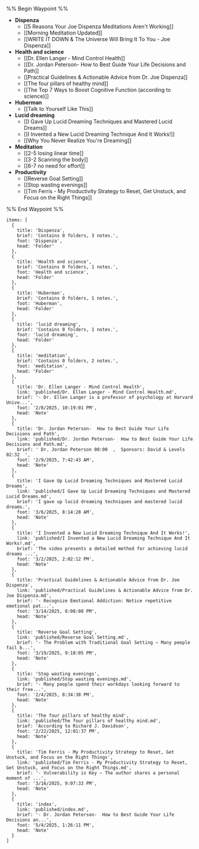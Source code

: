 %% Begin Waypoint %%
- **Dispenza**
	- [[5 Reasons Your Joe Dispenza Meditations Aren't Working]]
	- [[Morning Meditation Updated]]
	- [[WRITE IT DOWN & The Universe Will Bring It To You - Joe Dispenza]]
- **Health and science**
	- [[Dr. Ellen Langer - Mind Control Health]]
	- [[Dr. Jordan Peterson-  How to Best Guide Your Life Decisions and Path]]
	- [[Practical Guidelines & Actionable Advice from Dr. Joe Dispenza]]
	- [[The four pillars of healthy mind]]
	- [[The Top 7 Ways to Boost Cognitive Function (according to science)]]
- **Huberman**
	- [[Talk to Yourself Like This]]
- **Lucid dreaming**
	- [[I Gave Up Lucid Dreaming Techniques and Mastered Lucid Dreams]]
	- [[I Invented a New Lucid Dreaming Technique And It Works!]]
	- [[Why You Never Realize You're Dreaming]]
- **Meditation**
	- [[2-5 losing linear time]]
	- [[3-2 Scanning the body]]
	- [[6-7 no need for effort]]
- **Productivity**
	- [[Reverse Goal Setting]]
	- [[Stop wasting evenings]]
	- [[Tim Ferris - My Productivity Strategy to Reset, Get Unstuck, and Focus on the Right Things]]

%% End Waypoint %%
```ccard
items: [
  {
    title: 'Dispenza',
    brief: 'Contains 0 folders, 3 notes.',
    foot: 'Dispenza',
    head: 'Folder'
  },
  {
    title: 'Health and science',
    brief: 'Contains 0 folders, 1 notes.',
    foot: 'Health and science',
    head: 'Folder'
  },
  {
    title: 'Huberman',
    brief: 'Contains 0 folders, 1 notes.',
    foot: 'Huberman',
    head: 'Folder'
  },
  {
    title: 'lucid dreaming',
    brief: 'Contains 0 folders, 1 notes.',
    foot: 'lucid dreaming',
    head: 'Folder'
  },
  {
    title: 'meditation',
    brief: 'Contains 0 folders, 2 notes.',
    foot: 'meditation',
    head: 'Folder'
  },
  {
    title: 'Dr. Ellen Langer - Mind Control Health',
    link: 'published/Dr. Ellen Langer - Mind Control Health.md',
    brief: '- Dr. Ellen Langer is a professor of psychology at Harvard Unive...',
    foot: '2/8/2025, 10:19:01 PM',
    head: 'Note'
  },
  {
    title: 'Dr. Jordan Peterson-  How to Best Guide Your Life Decisions and Path',
    link: 'published/Dr. Jordan Peterson-  How to Best Guide Your Life Decisions and Path.md',
    brief: ' Dr. Jordan Peterson 00:00  ,  Sponsors: David & Levels 02:32  ',
    foot: '2/9/2025, 7:42:43 AM',
    head: 'Note'
  },
  {
    title: 'I Gave Up Lucid Dreaming Techniques and Mastered Lucid Dreams',
    link: 'published/I Gave Up Lucid Dreaming Techniques and Mastered Lucid Dreams.md',
    brief: 'I gave up lucid dreaming techniques and mastered lucid dreams.',
    foot: '3/6/2025, 8:14:28 AM',
    head: 'Note'
  },
  {
    title: 'I Invented a New Lucid Dreaming Technique And It Works!',
    link: 'published/I Invented a New Lucid Dreaming Technique And It Works!.md',
    brief: 'The video presents a detailed method for achieving lucid dreams ...',
    foot: '3/2/2025, 2:02:12 PM',
    head: 'Note'
  },
  {
    title: 'Practical Guidelines & Actionable Advice from Dr. Joe Dispenza',
    link: 'published/Practical Guidelines & Actionable Advice from Dr. Joe Dispenza.md',
    brief: '- Recognize Emotional Addiction: Notice repetitive emotional pat...',
    foot: '3/14/2025, 8:08:08 PM',
    head: 'Note'
  },
  {
    title: 'Reverse Goal Setting',
    link: 'published/Reverse Goal Setting.md',
    brief: '- The Problem with Traditional Goal Setting – Many people fail b...',
    foot: '3/19/2025, 9:18:05 PM',
    head: 'Note'
  },
  {
    title: 'Stop wasting evenings',
    link: 'published/Stop wasting evenings.md',
    brief: '- Many people spend their workdays looking forward to their free...',
    foot: '2/4/2025, 8:34:38 PM',
    head: 'Note'
  },
  {
    title: 'The four pillars of healthy mind',
    link: 'published/The four pillars of healthy mind.md',
    brief: 'According to Richard J. Davidson',
    foot: '2/22/2025, 12:01:37 PM',
    head: 'Note'
  },
  {
    title: 'Tim Ferris - My Productivity Strategy to Reset, Get Unstuck, and Focus on the Right Things',
    link: 'published/Tim Ferris - My Productivity Strategy to Reset, Get Unstuck, and Focus on the Right Things.md',
    brief: '- Vulnerability is Key – The author shares a personal moment of ...',
    foot: '3/16/2025, 9:07:33 PM',
    head: 'Note'
  },
  {
    title: 'index',
    link: 'published/index.md',
    brief: '- Dr. Jordan Peterson-  How to Best Guide Your Life Decisions an...',
    foot: '5/4/2025, 1:26:11 PM',
    head: 'Note'
  }
]
```
